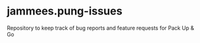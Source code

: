 # jammees.pung-issues
Repository to keep track of bug reports and feature requests for Pack Up &amp; Go
